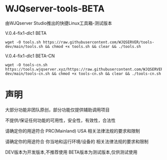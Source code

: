 # WJQserver-tools-BETA
由WJQserver Studio推出的快捷Linux工具箱-测试版本

V.0.4-fix1-dlc1 BETA
```
wget -O tools.sh https://raw.githubusercontent.com/WJQSERVER/tools-dev/main/tools.sh && chmod +x tools.sh && clear && ./tools.sh
```
V.0.4-fix1-dlc1 BETA-CN
```
wget -O tools-cn.sh https://tools.wjqserver.xyz/https://raw.githubusercontent.com/WJQSERVER/tools-dev/main/tools-cn.sh && chmod +x tools-cn.sh && clear && ./tools-cn.sh
```
# 声明

大部分功能非团队原创，部分功能仅提供辅助调用项目

不提供/保证任何功能的可用性，安全性，有效性，合法性

请确定你的用途符合 PRC(Mainland) USA 相关法律法规的要求和限制

请确定你的用途符合 你当地和运行环境/设备的 相关法律法规的要求和限制

DEV版本为开发版本,不推荐使用
BETA版本为测试版本,仅供测试使用

